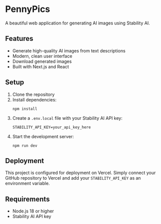 # PennyPics

A beautiful web application for generating AI images using Stability AI.

## Features

- Generate high-quality AI images from text descriptions
- Modern, clean user interface
- Download generated images
- Built with Next.js and React

## Setup

1. Clone the repository
2. Install dependencies:
   ```
   npm install
   ```
3. Create a `.env.local` file with your Stability AI API key:
   ```
   STABILITY_API_KEY=your_api_key_here
   ```
4. Start the development server:
   ```
   npm run dev
   ```

## Deployment

This project is configured for deployment on Vercel. Simply connect your GitHub repository to Vercel and add your `STABILITY_API_KEY` as an environment variable.

## Requirements

- Node.js 18 or higher
- Stability AI API key 